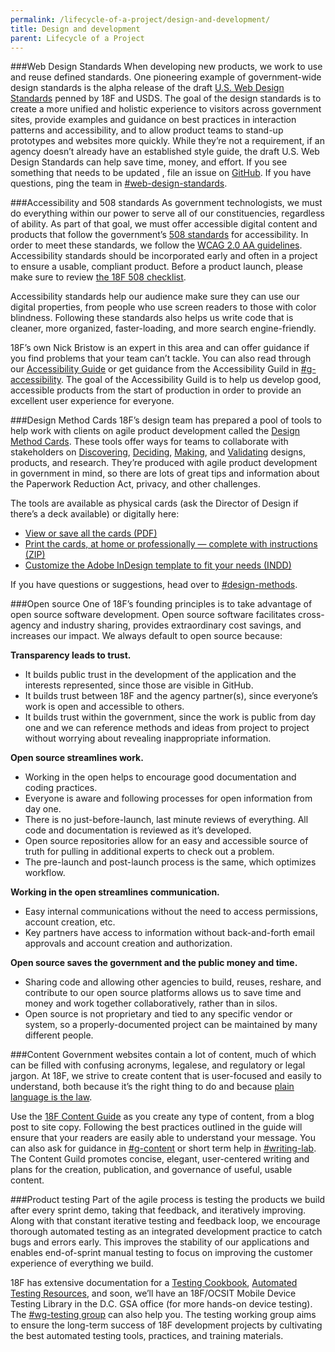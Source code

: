 ```yaml
---
permalink: /lifecycle-of-a-project/design-and-development/
title: Design and development
parent: Lifecycle of a Project
---
```


###Web Design Standards 
When developing new products, we work to use and reuse defined standards. One pioneering example of government-wide design standards is the alpha release of the draft [U.S. Web Design Standards](https://playbook.cio.gov/designstandards/) penned by 18F and USDS. The goal of the design standards is to create a more unified and holistic experience to visitors across government sites, provide examples and guidance on best practices in interaction patterns and accessibility, and to allow product teams to stand-up prototypes and websites more quickly. While they’re not a requirement, if an agency doesn’t already have an established style guide, the draft U.S. Web Design Standards can help save time, money, and effort. If you see something that needs to be updated , file an issue on [GitHub](https://github.com/18F/web-design-standards). If you have questions, ping the team in [#web-design-standards](https://18f.slack.com/messages/web-design-standards/). 

###Accessibility and 508 standards
As government technologists, we must do everything within our power to serve all of our constituencies, regardless of ability. As part of that goal, we must offer accessible digital content and products that follow the government’s [508 standards](http://www.access-board.gov/guidelines-and-standards/communications-and-it/about-the-section-508-standards) for accessibility. In order to meet these standards, we follow the [WCAG 2.0 AA guidelines](http://www.w3.org/TR/WCAG20/). Accessibility standards should be incorporated early and often in a project to ensure a usable, compliant product. Before a product launch, please make sure to review [the 18F 508 checklist](https://pages.18f.gov/accessibility/checklist).

Accessibility standards help our audience make sure they can use our digital properties, from people who use screen readers to those with color blindness. Following these standards also helps us write code that is cleaner, more organized, faster-loading, and more search engine-friendly. 

18F’s own Nick Bristow is an expert in this area and can offer guidance if you find problems that your team can’t tackle. You can also read through our [Accessibility Guide](https://pages.18f.gov/accessibility/) or get guidance from the Accessibility Guild in [#g-accessibility](https://18f.slack.com/messages/g-accessibility/). The goal of the Accessibility Guild is to help us develop good, accessible products from the start of production in order to provide an excellent user experience for everyone. 

###Design Method Cards
18F’s design team has prepared a pool of tools to help work with clients on agile product development called the [Design Method Cards](https://methods.18f.gov/). These tools offer ways for teams to collaborate with stakeholders on [Discovering](https://methods.18f.gov/discover/), [Deciding](https://methods.18f.gov/decide/), [Making](https://methods.18f.gov/make/), and [Validating](https://methods.18f.gov/validate/) designs, products, and research. They’re produced with agile product development in government in mind, so there are lots of great tips and information about the Paperwork Reduction Act, privacy, and other challenges.

The tools are available as physical cards (ask the Director of Design if there’s a deck available) or digitally here:

-   [View or save all the cards (PDF)](https://methods.18f.gov/assets/downloads/18F-Method-Cards-beta-Preview.pdf)
-   [Print the cards, at home or professionally — complete with instructions (ZIP)](https://methods.18f.gov/assets/downloads/18F-Method-Cards-beta_Print.zip)
-   [Customize the Adobe InDesign template to fit your needs (INDD)](https://methods.18f.gov/assets/downloads/18F-Method-Cards-beta-Template.zip)

If you have questions or suggestions, head over to [#design-methods](https://18f.slack.com/messages/design-methods/).

###Open source 
One of 18F’s founding principles is to take advantage of open source software development. Open source software facilitates cross-agency and industry sharing, provides extraordinary cost savings, and increases our impact. We always default to open source because:

**Transparency leads to trust.**

-   It builds public trust in the development of the application and the interests represented, since those are visible in GitHub.
-   It builds trust between 18F and the agency partner(s), since everyone’s work is open and accessible to others.
-   It builds trust within the government, since the work is public from day one and we can reference methods and ideas from project to project without worrying about revealing inappropriate information.

**Open source streamlines work.**

-   Working in the open helps to encourage good documentation and coding practices.
-   Everyone is aware and following processes for open information from day one.
-   There is no just-before-launch, last minute reviews of everything. All code and documentation is reviewed as it’s developed.
-   Open source repositories allow for an easy and accessible source of truth for pulling in additional experts to check out a problem.
-   The pre-launch and post-launch process is the same, which optimizes workflow.

**Working in the open streamlines communication.**

-   Easy internal communications without the need to access permissions, account creation, etc.
-   Key partners have access to information without back-and-forth email approvals and account creation and authorization.

**Open source saves the government and the public money and time.**

-   Sharing code and allowing other agencies to build, reuses, reshare, and contribute to our open source platforms allows us to save time and money and work together collaboratively, rather than in silos.
-   Open source is not proprietary and tied to any specific vendor or system, so a properly-documented project can be maintained by many different people.

###Content
Government websites contain a lot of content, much of which can be filled with confusing acronyms, legalese, and regulatory or legal jargon. At 18F, we strive to create content that is user-focused and easily to understand, both because it’s the right thing to do and because [plain language is the law](http://www.plainlanguage.gov/).

Use the [18F Content Guide](https://pages.18f.gov/content-guide/) as you create any type of content, from a blog post to site copy. Following the best practices outlined in the guide will ensure that your readers are easily able to understand your message. You can also ask for guidance in [#g-content](https://18f.slack.com/messages/g-content/) or short term help in [#writing-lab](https://18f.slack.com/messages/writing_lab/). The Content Guild promotes concise, elegant, user-centered writing and plans for the creation, publication, and governance of useful, usable content.

###Product testing
Part of the agile process is testing the products we build after every sprint demo, taking that feedback, and iteratively improving. Along with that constant iterative testing and feedback loop, we encourage thorough automated testing as an integrated development practice to catch bugs and errors early. This improves the stability of our applications and enables end-of-sprint manual testing to focus on improving the customer experience of everything we build.

18F has extensive documentation for a [Testing Cookbook](https://pages.18f.gov/testing-cookbook/), [Automated Testing Resources](https://pages.18f.gov/automated-testing-playbook/), and soon, we’ll have an 18F/OCSIT Mobile Device Testing Library in the D.C. GSA office (for more hands-on device testing). The [#wg-testing group](https://18f.slack.com/messages/wg-testing/) can also help you. The testing working group aims to ensure the long-term success of 18F development projects by cultivating the best automated testing tools, practices, and training materials.  
